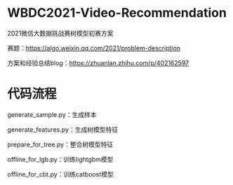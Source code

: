# WBDC2021-Video-Recommendation
2021微信大数据挑战赛树模型初赛方案

赛题：https://algo.weixin.qq.com/2021/problem-description

方案和经验总结blog：https://zhuanlan.zhihu.com/p/402162597

# 代码流程
generate_sample.py：生成样本

generate_features.py：生成树模型特征

prepare_for_tree.py：整合树模型特征

offline_for_lgb.py：训练lightgbm模型

offline_for_cbt.py：训练catboost模型
